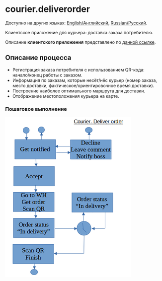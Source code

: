 # courier.deliverorder

Доступно на других языках: [English/Английский](deliverorder.md), [Russian/Русский](deliverorder.ru.md). 

Клиентское приложение для курьера: доставка заказа потребителю.

Описание **клиентского приложения** представлено по [данной ссылке](../../frontend/courierclient.ru.md).

## Описание процесса

- Регистрация заказа потребителя с использованием QR-кода: начало/конец работы с заказом.
- Информация по заказам, которые несёт/нёс курьер (номер заказа, место доставки, фактическое/ориентировочное время доставки).
- Построение наиболее оптимального маршрута для доставки.
- Отображение местоположения курьера на карте.

### Пошаговое выполнение

![courier.deliverorder](../../img/activitydiagrams/courier.deliverorder.png)
